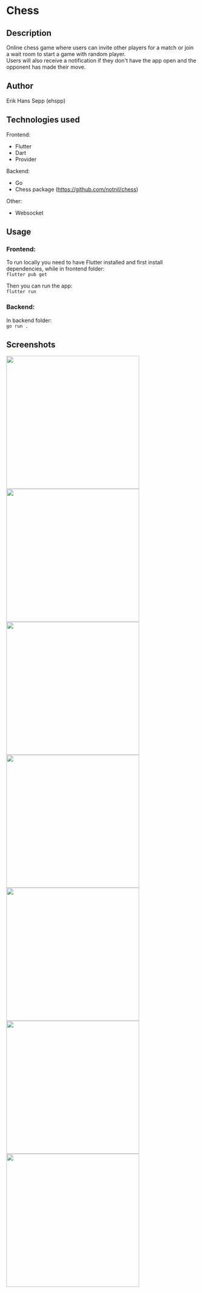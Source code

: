 # Chess

## Description

Online chess game where users can invite other players for a match
or join a wait room to start a game with random player.  
Users will also receive a notification if they don't have the app open and the opponent has made their move.

## Author

Erik Hans Sepp (ehspp)

## Technologies used

Frontend:

- Flutter
- Dart
- Provider

Backend:

- Go
- Chess package (https://github.com/notnil/chess)

Other:

- Websocket

## Usage

### Frontend:

To run locally you need to have Flutter installed and first install dependencies, while in frontend folder:  
`flutter pub get`

Then you can run the app:  
`flutter run`

### Backend:

In backend folder:  
`go run .`

## Screenshots

<img src="screenshots/1.png" width="350" /><br>
<img src="screenshots/2.png" width="350" /><br>
<img src="screenshots/3.png" width="350" /><br>
<img src="screenshots/4.png" width="350" /><br>
<img src="screenshots/5.png" width="350" /><br>
<img src="screenshots/6.png" width="350" /><br>
<img src="screenshots/7.png" width="350" /><br>
